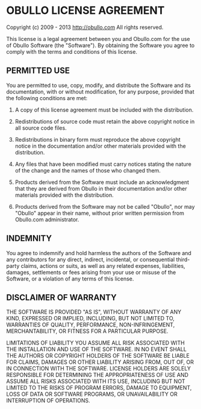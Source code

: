 
# OBULLO LICENSE AGREEMENT

Copyright (c) 2009 - 2013 http://obullo.com
All rights reserved.

This license is a legal agreement between you and Obullo.com for the use
of Obullo Software (the "Software").  By obtaining the Software you
agree to comply with the terms and conditions of this license.

PERMITTED USE
-------------

You are permitted to use, copy, modify, and distribute the Software and its
documentation, with or without modification, for any purpose, provided that
the following conditions are met:

1. A copy of this license agreement must be included with the distribution.

2. Redistributions of source code must retain the above copyright notice in
   all source code files.

3. Redistributions in binary form must reproduce the above copyright notice
   in the documentation and/or other materials provided with the distribution.

4. Any files that have been modified must carry notices stating the nature
   of the change and the names of those who changed them.

5. Products derived from the Software must include an acknowledgment that
   they are derived from Obullo in their documentation and/or other
   materials provided with the distribution.

6. Products derived from the Software may not be called "Obullo",
   nor may "Obullo" appear in their name, without prior written
   permission from Obullo.com administrator.


INDEMNITY
---------

You agree to indemnify and hold harmless the authors of the Software and
any contributors for any direct, indirect, incidental, or consequential
third-party claims, actions or suits, as well as any related expenses,
liabilities, damages, settlements or fees arising from your use or misuse
of the Software, or a violation of any terms of this license.

DISCLAIMER OF WARRANTY
----------------------

THE SOFTWARE IS PROVIDED "AS IS", WITHOUT WARRANTY OF ANY KIND, EXPRESSED OR
IMPLIED, INCLUDING, BUT NOT LIMITED TO, WARRANTIES OF QUALITY, PERFORMANCE,
NON-INFRINGEMENT, MERCHANTABILITY, OR FITNESS FOR A PARTICULAR PURPOSE.

LIMITATIONS OF LIABILITY
YOU ASSUME ALL RISK ASSOCIATED WITH THE INSTALLATION AND USE OF THE SOFTWARE.
IN NO EVENT SHALL THE AUTHORS OR COPYRIGHT HOLDERS OF THE SOFTWARE BE LIABLE
FOR CLAIMS, DAMAGES OR OTHER LIABILITY ARISING FROM, OUT OF, OR IN CONNECTION
WITH THE SOFTWARE. LICENSE HOLDERS ARE SOLELY RESPONSIBLE FOR DETERMINING THE
APPROPRIATENESS OF USE AND ASSUME ALL RISKS ASSOCIATED WITH ITS USE, INCLUDING
BUT NOT LIMITED TO THE RISKS OF PROGRAM ERRORS, DAMAGE TO EQUIPMENT, LOSS OF
DATA OR SOFTWARE PROGRAMS, OR UNAVAILABILITY OR INTERRUPTION OF OPERATIONS.